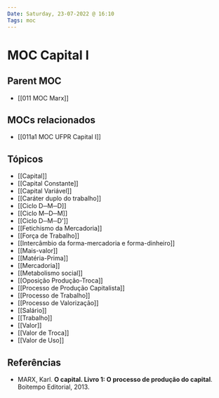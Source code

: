 ```yaml
---
Date: Saturday, 23-07-2022 @ 16:10
Tags: moc 
---
```

# MOC Capital I

## Parent MOC 
- [[011 MOC Marx]]

## MOCs relacionados
- [[011a1 MOC UFPR Capital I]]

## Tópicos
- [[Capital]]
- [[Capital Constante]]
- [[Capital Variável]]
- [[Caráter duplo do trabalho]]
- [[Ciclo D─M─D]]
- [[Ciclo M─D─M]]
- [[Ciclo D─M─D']]
- [[Fetichismo da Mercadoria]]
- [[Força de Trabalho]]
- [[Intercâmbio da forma-mercadoria e forma-dinheiro]]
- [[Mais-valor]]
- [[Matéria-Prima]]
- [[Mercadoria]]
- [[Metabolismo social]]
- [[Oposição Produção-Troca]]
- [[Processo de Produção Capitalista]]
- [[Processo de Trabalho]]
- [[Processo de Valorização]]
- [[Salário]]
- [[Trabalho]]
- [[Valor]]
- [[Valor de Troca]]
- [[Valor de Uso]]

## Referências
- MARX, Karl. **O capital. Livro 1: O processo de produção do capital**. Boitempo Editorial, 2013.